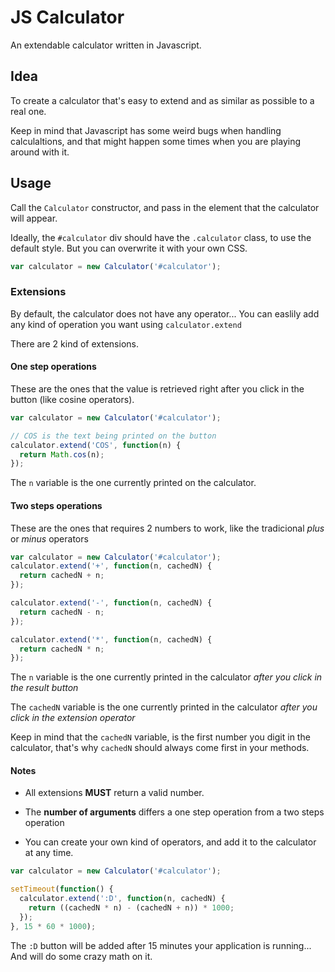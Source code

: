 # JS Calculator

An extendable calculator written in Javascript.

## Idea

To create a calculator that's easy to extend and as similar as possible to a real one.

Keep in mind that Javascript has some weird bugs when handling calculaltions, and that might happen some times when you are playing around with it.

## Usage

Call the `Calculator` constructor, and pass in the element that the calculator will appear.

Ideally, the `#calculator` div should have the `.calculator` class, to use the default style. But you can overwrite it with your own CSS.

```javascript
var calculator = new Calculator('#calculator');
```

### Extensions

By default, the calculator does not have any operator... You can easlily add any kind of operation you want using `calculator.extend`

There are 2 kind of extensions.

#### One step operations

These are the ones that the value is retrieved right after you click in the button (like cosine operators).

```javascript
var calculator = new Calculator('#calculator');

// COS is the text being printed on the button
calculator.extend('COS', function(n) {
  return Math.cos(n);
});
```

The `n` variable is the one currently printed on the calculator.

#### Two steps operations

These are the ones that requires 2 numbers to work, like the tradicional *plus* or *minus* operators

```javascript
var calculator = new Calculator('#calculator');
calculator.extend('+', function(n, cachedN) {
  return cachedN + n;
});

calculator.extend('-', function(n, cachedN) {
  return cachedN - n;
});

calculator.extend('*', function(n, cachedN) {
  return cachedN * n;
});
```

The `n` variable is the one currently printed in the calculator *after you click in the result button*

The `cachedN` variable is the one currently printed in the calculator *after you click in the extension operator*

Keep in mind that the `cachedN` variable, is the first number you digit in the calculator, that's why `cachedN` should always come first in your methods.

#### Notes

* All extensions **MUST** return a valid number.

* The **number of arguments** differs a one step operation from a two steps operation

* You can create your own kind of operators, and add it to the calculator at any time.

```javascript
var calculator = new Calculator('#calculator');

setTimeout(function() {
  calculator.extend(':D', function(n, cachedN) {
    return ((cachedN * n) - (cachedN + n)) * 1000;
  });
}, 15 * 60 * 1000);
```

The `:D` button will be added after 15 minutes your application is running... And will do some crazy math on it.
